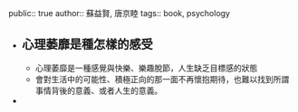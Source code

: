 public:: true
author:: 蘇益賢, 唐京睦
tags:: book, psychology

- ## 心理萎靡是種怎樣的感受
	- 心理萎靡是一種感覺與快樂、樂趣脫節，人生缺乏目標感的狀態
	- 會對生活中的可能性、積極正向的那一面不再懷抱期待，也難以找到所謂事情背後的意義、或者人生的意義。
-